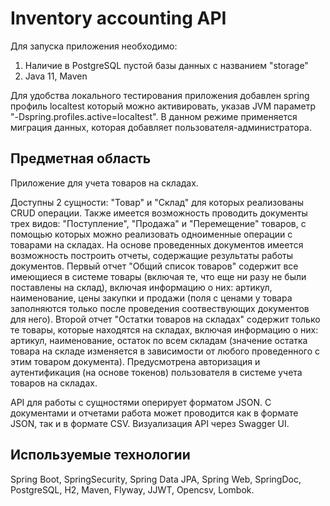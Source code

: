 # Inventory accounting API

Для запуска приложения необходимо:
1. Наличие в PostgreSQL пустой базы данных с названием "storage"
2. Java 11, Maven

Для удобства локального тестирования приложения добавлен spring профиль localtest который можно активировать, указав JVM параметр "-Dspring.profiles.active=localtest". В данном режиме применяется миграция данных, которая добавляет пользователя-администратора.

## Предметная область
Приложение для учета товаров на складах. 

Доступны 2 сущности: "Товар" и "Склад" для которых реализованы CRUD операции. Также имеется возможность проводить документы трех видов: "Поступление", "Продажа" и "Перемещение" товаров, с помощью которых можно реализовать одноименные операции с товарами на складах. На основе проведенных документов имеется возможность построить отчеты, содержащие результаты работы документов. Первый отчет "Общий список товаров" содержит все имеющиеся в системе товары (включая те, что еще ни разу не были поставлены на склад), включая информацию о них: артикул, наименование, цены закупки и продажи (поля с ценами у товара заполняются только после проведения соотвествующих документов для него).  Второй отчет "Остатки товаров на складах" содержит только те товары, которые находятся на складах, включая информацию о них: артикул, наименование, остаток по всем складам (значение остатка товара на складе изменяется в зависимости от любого проведенного с этим товаром документа). Предусмотрена авторизация и аутентификация (на основе токенов) пользователя в системе учета товаров на складах.

API для работы с сущностями оперирует форматом JSON. С документами и отчетами работа может проводится как в формате JSON, так и в формате CSV. Визуализация API через Swagger UI. 

## Используемые технологии
Spring Boot, SpringSecurity, Spring Data JPA, Spring Web, SpringDoc, PostgreSQL, H2, Maven, Flyway, JJWT, Opencsv, Lombok.
